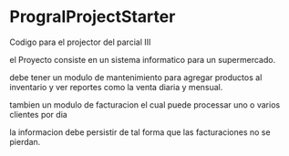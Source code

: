 # PrograIProjectStarter

Codigo para el projector del parcial III


el Proyecto consiste en un sistema informatico para un supermercado.

debe tener un modulo de mantenimiento para agregar productos al inventario y ver 
reportes como la venta diaria y mensual.

tambien un modulo de facturacion el cual puede processar uno o varios clientes
por dia

la informacion debe persistir de tal forma que las facturaciones no se pierdan.

